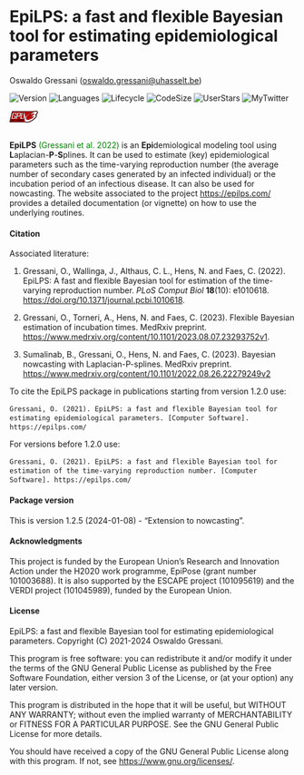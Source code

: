 EpiLPS: a fast and flexible Bayesian tool for estimating epidemiological
parameters
================
Oswaldo Gressani (<oswaldo.gressani@uhasselt.be>)

<!-- Introduce badges -->

![Version](https://img.shields.io/badge/Version-1.2.5-MediumSeaGreen)
![Languages](https://img.shields.io/badge/Languages-R%2C%20C%2B%2B-informational)
![Lifecycle](https://img.shields.io/badge/lifecycle-Extending-cyan)
![CodeSize](https://img.shields.io/github/languages/code-size/oswaldogressani/EpiLPS?color=orange&label=Code%20size&style=plastic)
![UserStars](https://img.shields.io/github/stars/oswaldogressani/EpiLPS?style=social)
![MyTwitter](https://img.shields.io/twitter/follow/OswaldoGressani?style=social)

<img src="man/figures/gplv3-or-later.png" width="10%" style="display: block; margin: auto auto auto 0;" />

<br>

**EpiLPS** <span style="color: green;"> (Gressani et al. 2022)</span> is
an **Epi**demiological modeling tool using
**L**aplacian-**P**-**S**plines. It can be used to estimate (key)
epidemiological parameters such as the time-varying reproduction number
(the average number of secondary cases generated by an infected
individual) or the incubation period of an infectious disease. It can
also be used for nowcasting. The website associated to the project
<https://epilps.com/> provides a detailed documentation (or vignette) on
how to use the underlying routines.

#### Citation

Associated literature:

1.  Gressani, O., Wallinga, J., Althaus, C. L., Hens, N. and Faes, C.
    (2022). EpiLPS: A fast and flexible Bayesian tool for estimation of
    the time-varying reproduction number. *PLoS Comput Biol* **18**(10):
    e1010618. <https://doi.org/10.1371/journal.pcbi.1010618>.

2.  Gressani, O., Torneri, A., Hens, N. and Faes, C. (2023). Flexible
    Bayesian estimation of incubation times. MedRxiv preprint.
    <https://www.medrxiv.org/content/10.1101/2023.08.07.23293752v1>.

3.  Sumalinab, B., Gressani, O., Hens, N. and Faes, C. (2023). Bayesian
    nowcasting with Laplacian-P-splines. MedRxiv preprint.
    <https://www.medrxiv.org/content/10.1101/2022.08.26.22279249v2>

To cite the EpiLPS package in publications starting from version 1.2.0
use:

    Gressani, O. (2021). EpiLPS: a fast and flexible Bayesian tool for 
    estimating epidemiological parameters. [Computer Software]. https://epilps.com/

For versions before 1.2.0 use:

    Gressani, O. (2021). EpiLPS: a fast and flexible Bayesian tool for 
    estimation of the time-varying reproduction number. [Computer Software]. https://epilps.com/

#### Package version

This is version 1.2.5 (2024-01-08) - “Extension to nowcasting”.

#### Acknowledgments

This project is funded by the European Union’s Research and Innovation
Action under the H2020 work programme, EpiPose (grant number 101003688).
It is also supported by the ESCAPE project (101095619) and the VERDI
project (101045989), funded by the European Union.

#### License

EpiLPS: a fast and flexible Bayesian tool for estimating epidemiological
parameters. Copyright (C) 2021-2024 Oswaldo Gressani.

This program is free software: you can redistribute it and/or modify it
under the terms of the GNU General Public License as published by the
Free Software Foundation, either version 3 of the License, or (at your
option) any later version.

This program is distributed in the hope that it will be useful, but
WITHOUT ANY WARRANTY; without even the implied warranty of
MERCHANTABILITY or FITNESS FOR A PARTICULAR PURPOSE. See the GNU General
Public License for more details.

You should have received a copy of the GNU General Public License along
with this program. If not, see <https://www.gnu.org/licenses/>.
